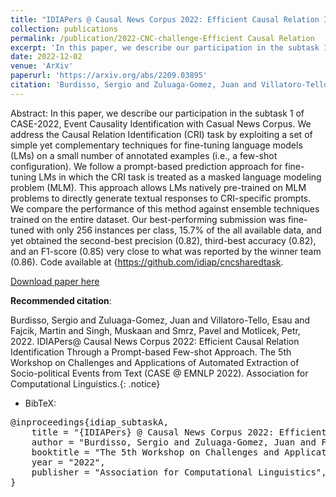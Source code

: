 ```yaml
---
title: "IDIAPers @ Causal News Corpus 2022: Efficient Causal Relation Identification Through a Prompt-based Few-shot Approach"
collection: publications
permalink: /publication/2022-CNC-challenge-Efficient Causal Relation
excerpt: 'In this paper, we describe our participation in the subtask 1 of CASE-2022 (at EMNLP), Event Causality Identification with Casual News Corpus'
date: 2022-12-02
venue: 'ArXiv'
paperurl: 'https://arxiv.org/abs/2209.03895'
citation: 'Burdisso, Sergio and Zuluaga-Gomez, Juan and Villatoro-Tello, Esau and Fajcik, Martin and Singh, Muskaan and Smrz, Pavel and Motlicek, Petr, 2022. IDIAPers@ Causal News Corpus 2022: Efficient Causal Relation Identification Through a Prompt-based Few-shot Approach. The 5th Workshop on Challenges and Applications of Automated Extraction of Socio-political Events from Text (CASE @ EMNLP 2022). Association for Computational Linguistics'
---
```


Abstract: In this paper, we describe our participation in the subtask 1 of CASE-2022, Event Causality Identification with Casual News Corpus. We address the Causal Relation Identification (CRI) task by exploiting a set of simple yet complementary techniques for fine-tuning language models (LMs) on a small number of annotated examples (i.e., a few-shot configuration). We follow a prompt-based prediction approach for fine-tuning LMs in which the CRI task is treated as a masked language modeling problem (MLM). This approach allows LMs natively pre-trained on MLM problems to directly generate textual responses to CRI-specific prompts.
We compare the performance of this method against  ensemble techniques trained on the entire dataset. Our best-performing submission was fine-tuned with only 256 instances per class, 15.7% of the all available data, and yet obtained the second-best precision (0.82), third-best accuracy (0.82), and an F1-score (0.85) very close to what was reported by the winner team (0.86). Code available at {https://github.com/idiap/cncsharedtask.


[Download paper here](https://arxiv.org/abs/2209.03895)

**Recommended citation**: 

Burdisso, Sergio and Zuluaga-Gomez, Juan and Villatoro-Tello, Esau and Fajcik, Martin and Singh, Muskaan and Smrz, Pavel and Motlicek, Petr, 2022. IDIAPers@ Causal News Corpus 2022: Efficient Causal Relation Identification Through a Prompt-based Few-shot Approach. The 5th Workshop on Challenges and Applications of Automated Extraction of Socio-political Events from Text (CASE @ EMNLP 2022). Association for Computational Linguistics.{: .notice}

- BibTeX:

<pre>
@inproceedings{idiap_subtaskA,
    title = "{IDIAPers} @ Causal News Corpus 2022: Efficient Causal Relation Identification Through a Prompt-based Few-shot Approach",
    author = "Burdisso, Sergio and Zuluaga-Gomez, Juan and Fajcik, Martin and Villatoro-Tello, Esau and Singh, Muskaan and Motlicek, Petr and Smrz, Pavel",
    booktitle = "The 5th Workshop on Challenges and Applications of Automated Extraction of Socio-political Events from Text (CASE @ EMNLP 2022)",
    year = "2022",
    publisher = "Association for Computational Linguistics",
}
</pre>